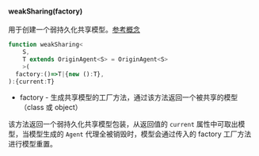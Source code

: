 #### weakSharing(factory)

用于创建一个弱持久化共享模型。[参考概念](https://github.com/filefoxper/agent-reducer/blob/master/documents/zh/introduction/concept.md)

```typescript
function weakSharing<
    S,
    T extends OriginAgent<S> = OriginAgent<S>
    >(
  factory:()=>T|{new ():T},
):{current:T}
```

* factory - 生成共享模型的工厂方法，通过该方法返回一个被共享的模型（class 或 object）
  
该方法返回一个弱持久化共享模型包装，从返回值的 `current` 属性中可取出模型，当模型生成的 `Agent` 代理全被销毁时，模型会通过传入的  factory 工厂方法进行模型重置。